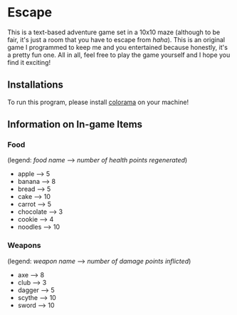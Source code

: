 # Escape
This is a text-based adventure game set in a 10x10 maze (although to be fair, it's just a room that you have to escape from _haha_). This is an original game I programmed to keep me and you entertained because honestly, it's a pretty fun one. All in all, feel free to play the game yourself and I hope you find it exciting!

## Installations
To run this program, please install [colorama](https://pypi.org/project/colorama/) on your machine!

## Information on In-game Items
### Food
(legend: _food name_ --> _number of health points regenerated_)
- apple --> 5
- banana --> 8
- bread --> 5
- cake --> 10
- carrot --> 5
- chocolate --> 3
- cookie --> 4
- noodles --> 10

### Weapons
(legend: _weapon name_ --> _number of damage points inflicted_)
- axe --> 8
- club --> 3
- dagger --> 5
- scythe --> 10
- sword --> 10
